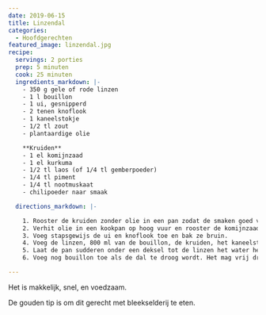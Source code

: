 ```yaml
---
date: 2019-06-15
title: Linzendal
categories:
  - Hoofdgerechten
featured_image: linzendal.jpg
recipe:
  servings: 2 porties
  prep: 5 minuten
  cook: 25 minuten
  ingredients_markdown: |-
    - 350 g gele of rode linzen
    - 1 l bouillon
    - 1 ui, gesnipperd
    - 2 tenen knoflook
    - 1 kaneelstokje
    - 1/2 tl zout
    - plantaardige olie

    **Kruiden**
    - 1 el komijnzaad
    - 1 el kurkuma
    - 1/2 tl laos (of 1/4 tl gemberpoeder)
    - 1/4 tl piment
    - 1/4 tl nootmuskaat
    - chilipoeder naar smaak

  directions_markdown: |-

    1. Rooster de kruiden zonder olie in een pan zodat de smaken goed vrijkomen. Zet apart.
    2. Verhit olie in een kookpan op hoog vuur en rooster de komijnzaad kort.
    3. Voeg stapsgewijs de ui en knoflook toe en bak ze bruin.
    4. Voeg de linzen, 800 ml van de bouillon, de kruiden, het kaneelstokje en het zout toe.
    5. Laat de pan sudderen onder een deksel tot de linzen het water hebben opgezogen. De tijdsduur is afhankelijk van de linzen, maar reken op minstens 15 à 20 minuten. Roer af en toe om te voorkomen dat het aanbrandt.
    6. Voeg nog bouillon toe als de dal te droog wordt. Het mag vrij droog of nat zijn, maar geen soep.

---
```


Het is makkelijk, snel, en voedzaam.

De gouden tip is om dit gerecht met bleekselderij te eten.

